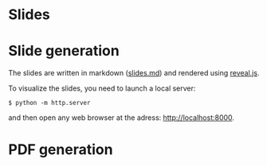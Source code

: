 Slides
======

# Slide generation

The slides are written in markdown ([slides.md](slides.md)) and rendered using [reveal.js](https://github.com/hakimel/reveal.js/).

To visualize the slides, you need to launch a local server:

```
$ python -m http.server
```

and then open any web browser at the adress: [http://localhost:8000](http://localhost:8000).

# PDF generation
